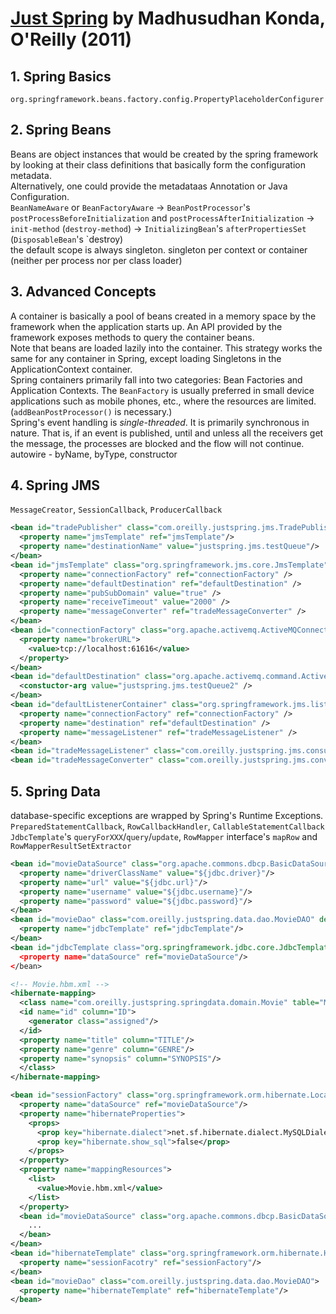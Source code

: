 # [Just Spring][homepage] by Madhusudhan Konda, O'Reilly (2011)

[homepage]: http://shop.oreilly.com/product/0636920020394.do

## 1. Spring Basics

`org.springframework.beans.factory.config.PropertyPlaceholderConfigurer`

## 2. Spring Beans

Beans are object instances that would be created by the spring framework by
looking at their class definitions that basically form the configuration
metadata.<br>
Alternatively, one could provide the metadataas Annotation or Java
Configuration.<br>
`BeanNameAware` or `BeanFactoryAware` -> `BeanPostProcessor`'s
`postProcessBeforeInitialization` and `postProcessAfterInitialization`
-> `init-method` (`destroy-method`) -> `InitializingBean`'s `afterPropertiesSet`
(`DisposableBean`'s `destroy)<br>
the default scope is always singleton. singleton per context or container
(neither per process nor per class loader)

## 3. Advanced Concepts

A container is basically a pool of beans created in a memory space by the
framework when the application starts up. An API provided by the framework
exposes methods to query the container beans.<br>
Note that beans are loaded lazily into the container. This strategy works the
same for any container in Spring, except loading Singletons in the
ApplicationContext container.<br>
Spring containers primarily fall into two categories: Bean Factories and
Application Contexts. The `BeanFactory` is usually preferred in small device
applications such as mobile phones, etc., where the resources are limited.
(`addBeanPostProcessor()` is necessary.)<br>
Spring's event handling is *single-threaded*. It is primarily synchronous in
nature. That is, if an event is published, until and unless all the receivers
get the message, the processes are blocked and the flow will not continue.<br>
autowire - byName, byType, constructor

## 4. Spring JMS

`MessageCreator`, `SessionCallback`, `ProducerCallback`

```xml
<bean id="tradePublisher" class="com.oreilly.justspring.jms.TradePublisher">
  <property name="jmsTemplate" ref="jmsTemplate"/>
  <property name="destinationName" value="justspring.jms.testQueue"/>
</bean>
<bean id="jmsTemplate" class="org.springframework.jms.core.JmsTemplate">
  <property name="connectionFactory" ref="connectionFactory" />
  <property name="defaultDestination" ref="defaultDestination" />
  <property name="pubSubDomain" value="true" />
  <property name="receiveTimeout" value="2000" />
  <property name="messageConverter" ref="tradeMessageConverter" />
</bean>
<bean id="connectionFactory" class="org.apache.activemq.ActiveMQConnectionFactory">
  <property name="brokerURL">
    <value>tcp://localhost:61616</value>
  </property>
</bean>
<bean id="defaultDestination" class="org.apache.activemq.command.ActiveMQQueue">
  <constuctor-arg value="justspring.jms.testQueue2" />
</bean>
<bean id="defaultListenerContainer" class="org.springframework.jms.listener.DefaultMessageListenerContainer">
  <property name="connectionFactory" ref="connectionFactory" />
  <property name="destination" ref="defaultDestination" />
  <property name="messageListener" ref="tradeMessageListener" />
</bean>
<bean id="tradeMessageListener" class="com.oreilly.justspring.jms.consumer.TradeMessageListener" />
<bean id="tradeMessageConverter" class="com.oreilly.justspring.jms.converter.TradeMessageConverter"/>
```
## 5. Spring Data

database-specific exceptions are wrapped by Spring's Runtime Exceptions.<br>
`PreparedStatementCallback`, `RowCallbackHandler`, `CallableStatementCallback`<br>
`JdbcTemplate`'s `queryForXXX`/`query`/`update`, `RowMapper` interface's `mapRow` and `RowMapperResultSetExtractor`

```xml
<bean id="movieDataSource" class="org.apache.commons.dbcp.BasicDataSource" destory-method="close">
  <property name="driverClassName" value="${jdbc.driver}"/>
  <property name="url" value="${jdbc.url}"/>
  <property name="username" value="${jdbc.username}"/>
  <property name="password" value="${jdbc.password}"/>
</bean>
<bean id="movieDao" class="com.oreilly.justspring.data.dao.MovieDAO" destory-method="close">
  <property name="jdbcTemplate" ref="jdbcTemplate"/>
</bean>
<bean id="jdbcTemplate class="org.springframework.jdbc.core.JdbcTemplate">
  <property name="dataSource" ref="movieDataSource"/>
</bean>
```

```xml
<!-- Movie.hbm.xml -->
<hibernate-mapping>
  <class name="com.oreilly.justspring.springdata.domain.Movie" table="MOVIES">
  <id name="id" column="ID">
    <generator class="assigned"/>
  </id>
  <property name="title" column="TITLE"/>
  <property name="genre" column="GENRE"/>
  <property name="synopsis" column="SYNOPSIS"/>
  </class>
</hibernate-mapping>
```

```xml
<bean id="sessionFactory" class="org.springframework.orm.hibernate.LocalSessionFactoryBean">
  <property name="dataSource" ref="movieDataSource"/>
  <property name="hibernateProperties">
    <props>
      <prop key="hibernate.dialect">net.sf.hibernate.dialect.MySQLDialect</prop>
      <prop key="hibernate.show_sql">false</prop>
    </props>
  </property>
  <property name="mappingResources">
    <list>
      <value>Movie.hbm.xml</value>
    </list>
  </property>
  <bean id="movieDataSource" class="org.apache.commons.dbcp.BasicDataSource" destroy-method="close">
    ...
  </bean>
</bean>
<bean id="hibernateTemplate" class="org.springframework.orm.hibernate.HibernateTemplate">
  <property name="sessionFacotry" ref="sessionFactory"/>
</bean>
<bean id="movieDao" class="com.oreilly.justspring.data.dao.MovieDAO">
  <property name="hibernateTemplate" ref="hibernateTemplate"/>
</bean>
```

